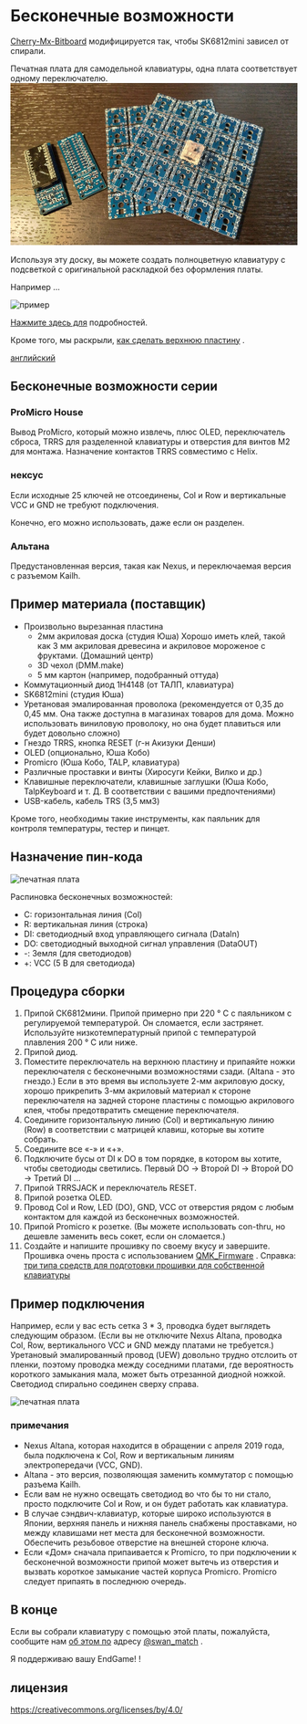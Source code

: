 # Бесконечные возможности

[Cherry-Mx-Bitboard](https://github.com/ogatatsu/Cherry-Mx-Bitboard) модифицируется так, чтобы SK6812mini зависел от спирали.

Печатная плата для самодельной клавиатуры, одна плата соответствует одному переключателю. ![печатная плата](./docs/pcbs.jpg)

Используя эту доску, вы можете создать полноцветную клавиатуру с подсветкой с оригинальной раскладкой без оформления платы.

Например ...

![пример](https://cdn-ak.f.st-hatena.com/images/fotolif./swan_match/20180915/20180915184339.jpg)

[Нажмите здесь для](https://swan-match.hatenablog.com/entry/2018/09/15/184923) подробностей.

Кроме того, мы раскрыли, [как сделать верхнюю пластину](https://swanmatch.github.io/topplate-tips) .

[английский](https://translate.google.com/translate?hl=ja&sl=auto&tl=en&u=https%3A%2F%2Fswanmatch.github.io%2FMxLEDBitPCB%2F&sandbox=1)

## Бесконечные возможности серии

### ProMicro House

Вывод ProMicro, который можно извлечь, плюс OLED, переключатель сброса, TRRS для разделенной клавиатуры и отверстия для винтов M2 для монтажа.
 Назначение контактов TRRS совместимо с Helix.

### нексус

Если исходные 25 ключей не отсоединены, Col и Row и вертикальные VCC и GND не требуют подключения.

Конечно, его можно использовать, даже если он разделен.

### Альтана

Предустановленная версия, такая как Nexus, и переключаемая версия с разъемом Kailh.

## Пример материала (поставщик)

- Произвольно вырезанная пластина
    - 2мм акриловая доска (студия Юша)
         Хорошо иметь клей, такой как 3 мм акриловая древесина и акриловое мороженое с фруктами. (Домашний центр)
    - 3D чехол (DMM.make)
    - 5 мм картон (например, подобранный оттуда)
- Коммутационный диод 1Н4148 (от ТАЛП, клавиатура)
- SK6812mini (студия Юша)
- Уретановая эмалированная проволока (рекомендуется от 0,35 до 0,45 мм. Она также доступна в магазинах товаров для дома. Можно использовать виниловую проволоку, но она будет плавиться или будет довольно сложно)
- Гнездо TRRS, кнопка RESET (г-н Акизуки Денши)
- OLED (опционально, Юша Кобо)
- Promicro (Юша Кобо, TALP, клавиатура)
- Различные проставки и винты (Хиросуги Кейки, Вилко и др.)
- Клавишные переключатели, клавишные заглушки (Юша Кобо, TalpKeyboard и т. Д. В соответствии с вашими предпочтениями)
- USB-кабель, кабель TRS (3,5 мм3)

Кроме того, необходимы такие инструменты, как паяльник для контроля температуры, тестер и пинцет.

## Назначение пин-кода

![печатная плата](pcb1.png)

Распиновка бесконечных возможностей:

- C: горизонтальная линия (Col)
- R: вертикальная линия (строка)
- DI: светодиодный вход управляющего сигнала (DataIn)
- DO: светодиодный выходной сигнал управления (DataOUT)
- -: Земля (для светодиодов)
- +: VCC (5 В для светодиода)

## Процедура сборки

1. Припой СК6812мини.
     Припой примерно при 220 ° C с паяльником с регулируемой температурой.
     Он сломается, если застрянет.
     Используйте низкотемпературный припой с температурой плавления 200 ° C или ниже.
2. Припой диод.
3. Поместите переключатель на верхнюю пластину и припаяйте ножки переключателя с бесконечными возможностями сзади.
     (Altana - это гнездо.) Если в это время вы используете 2-мм акриловую доску, хорошо прикрепить 3-мм акриловый материал к стороне переключателя на задней стороне пластины с помощью акрилового клея, чтобы предотвратить смещение переключателя.
4. Соедините горизонтальную линию (Col) и вертикальную линию (Row) в соответствии с матрицей клавиш, которые вы хотите собрать.
5. Соедините все «-» и «+».
6. Подключите бусы от DI к DO в том порядке, в котором вы хотите, чтобы светодиоды светились. Первый DO → Второй DI → Второй DO → Третий DI ...
7. Припой TRRSJACK и переключатель RESET.
8. Припой розетка OLED.
9. Провод Col и Row, LED (DO), GND, VCC от отверстия рядом с любым контактом для каждой из бесконечных возможностей.
10. Припой Promicro к розетке.
     (Вы можете использовать con-thru, но дешевле заменить весь сокет, если он сломается.)
11. Создайте и напишите прошивку по своему вкусу и завершите.
     Прошивка очень проста с использованием [QMK_Firmware](https://github.com/qmk/qmk_firmware) .
     Справка: [три типа средств для подготовки прошивки для собственной клавиатуры](https://skyhigh-works.hatenablog.com/entry/2018/10/09/120909)

## Пример подключения

Например, если у вас есть сетка 3 * 3, проводка будет выглядеть следующим образом.
 (Если вы не отключите Nexus Altana, проводка Col, Row, вертикального VCC и GND между платами не требуется.)
 Уретановый эмалированный провод (UEW) довольно трудно отслоить от пленки, поэтому проводка между соседними платами, где вероятность короткого замыкания мала, может быть отрезанной диодной ножкой.
 Светодиод спирально соединен сверху справа.

![печатная плата](pcb9.png)

### примечания

- Nexus Altana, которая находится в обращении с апреля 2019 года, была подключена к Col, Row и вертикальным линиям электропередачи (VCC, GND).
- Altana - это версия, позволяющая заменить коммутатор с помощью разъема Kailh.
- Если вам не нужно освещать светодиод во что бы то ни стало, просто подключите Col и Row, и он будет работать как клавиатура.
- В случае сэндвич-клавиатур, которые широко используются в Японии, верхняя панель и нижняя панель снабжены проставками, но между клавишами нет места для бесконечной возможности. Обеспечить резьбовое отверстие на внешней стороне ключа.
- Если «Дом» сначала припаивается к Promicro, то при подключении к бесконечной возможности припой может вытечь из отверстия и вызвать короткое замыкание частей корпуса Promicro.
     Promicro следует припаять в последнюю очередь.

## В конце

Если вы собрали клавиатуру с помощью этой платы, пожалуйста, сообщите нам [об этом по](https://twitter.com/swan_match) адресу [@swan_match](https://twitter.com/swan_match) .

Я поддерживаю вашу EndGame! !

## лицензия

https://creativecommons.org/licenses/by/4.0/
